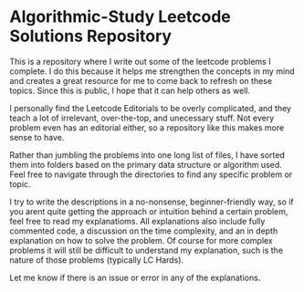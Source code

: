 # Algorithmic-Study Leetcode Solutions Repository
This is a repository where I write out some of the leetcode problems I complete. I do this because it helps me strengthen the concepts in my mind and creates a great resource for me to come back to refresh on these topics. Since this is public, I hope that it can help others as well.

I personally find the Leetcode Editorials to be overly complicated, and they teach a lot of irrelevant, over-the-top, and unecessary stuff. Not every problem even has an editorial either, so a repository like this 
makes more sense to have.

Rather than jumbling the problems into one long list of files, I have sorted them into folders based on the primary data structure or algorithm used. Feel free to navigate through the directories to find any specific problem or topic.

I try to write the descriptions in a no-nonsense, beginner-friendly way, so if you arent quite getting the approach or intuition behind a certain problem, feel free to read my explanatioms. All explanations also include fully commented code, a discussion on the time complexity, and an in depth explanation on how to solve the problem. Of course for more complex problems it will still be difficult to understand my explanation, such is the nature of those problems (typically LC Hards).

Let me know if there is an issue or error in any of the explanations.
